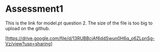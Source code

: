 # Assessment1

This is the link for model.pt question 2. The size of the file is too big to upload on the github.

[https://drive.google.com/file/d/13RUBBciAf6ddSwun0H6q_o6ZLpnSg-Vz/view?usp=sharing]

